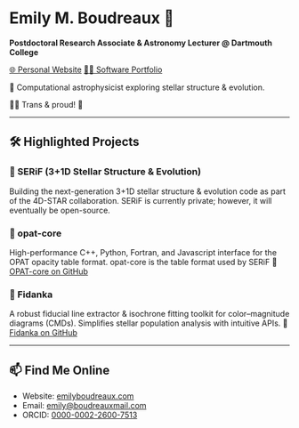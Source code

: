 # Emily M. Boudreaux 🔭

**Postdoctoral Research Associate & Astronomy Lecturer @ Dartmouth College**

[🌐 Personal Website](https://emilyboudreaux.com)
[👩‍💻 Software Portfolio](https://tboudreaux.github.io/tboudreaux/)

🔭 Computational astrophysicist exploring stellar structure & evolution.

🏳️‍⚧️ Trans & proud! 🎉

---

## 🛠️ Highlighted Projects

### 🚀 SERiF (3+1D Stellar Structure & Evolution)

Building the next-generation 3+1D stellar structure & evolution code as part of the 4D-STAR collaboration. SERiF is currently private; however, it will eventually be open-source.

### 📂 opat-core

High-performance C++, Python, Fortran, and Javascript interface for the OPAT opacity table format. opat-core is the table format used by SERiF
🔗 [OPAT-core on GitHub](https://github.com/4D-STAR/opat-core)

### 🌳 Fidanka

A robust fiducial line extractor & isochrone fitting toolkit for color–magnitude diagrams (CMDs). Simplifies stellar population analysis with intuitive APIs.
🔗 [Fidanka on GitHub](https://github.com/tboudreaux/fidanka)

---

## 📫 Find Me Online

* Website: [emilyboudreaux.com](https://emilyboudreaux.com)
* Email: [emily@boudreauxmail.com](mailto:emily@boudreauxmail.com)
* ORCID: [0000-0002-2600-7513](https://orcid.org/0000-0002-2600-7513)
